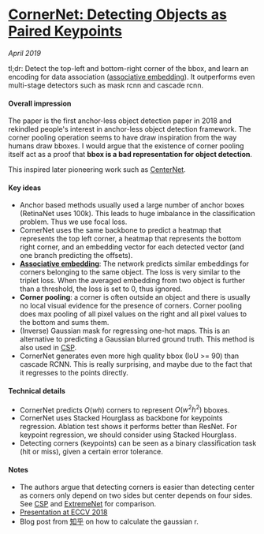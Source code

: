 # [CornerNet: Detecting Objects as Paired Keypoints](https://arxiv.org/pdf/1808.01244.pdf)

_April 2019_

tl;dr: Detect the top-left and bottom-right corner of the bbox, and learn an encoding for data association ([associative embedding](associative_embedding.md)). It outperforms even multi-stage detectors such as mask rcnn and cascade rcnn.

#### Overall impression
The paper is the first anchor-less object detection paper in 2018 and rekindled people's interest in anchor-less object detection framework. The corner pooling operation seems to have draw inspiration from the way humans draw bboxes. I would argue that the existence of corner pooling itself act as a proof that **bbox is a bad representation for object detection**.

This inspired later pioneering work such as [CenterNet](centernet.md).

#### Key ideas
- Anchor based methods usually used a large number of anchor boxes (RetinaNet uses 100k). This leads to huge imbalance in the classification problem. Thus we use focal loss.
- CornerNet uses the same backbone to predict a heatmap that represents the top left corner, a heatmap that represents the bottom right corner, and an embedding vector for each detected vector (and one branch predicting the offsets). 
- **[Associative embedding](associative_embedding.md)**: The network predicts similar embeddings for corners belonging to the same object. The loss is very similar to the triplet loss. When the averaged embedding from two object is further than a threshold, the loss is set to 0, thus ignored. 
- **Corner pooling**: a corner is often outside an object and there is usually no local visual evidence for the presence of corners. Corner pooling does max pooling of all pixel values on the right and all pixel values to the bottom and sums them. 
- (Inverse) Gaussian mask for regressing one-hot maps. This is an alternative to predicting a Gaussian blurred ground truth. This method is also used in [CSP](csp_center_scale.md).
- CornerNet generates even more high quality bbox (IoU >= 90) than cascade RCNN. This is really surprising, and maybe due to the fact that it regresses to the points directly.

#### Technical details
- CornerNet predicts $O(wh)$ corners to represent $O(w^2h^2)$ bboxes.
- CornerNet uses Stacked Hourglass as backbone for keypoints regression. Ablation test shows it performs better than ResNet. For keypoint regression, we should consider using Stacked Hourglass.
- Detecting corners (keypoints) can be seen as a binary classification task (hit or miss), given a certain error tolerance. 

#### Notes
- The authors argue that detecting corners is easier than detecting center as corners only depend on two sides but center depends on four sides. See [CSP](csp_center_scale.md) and [ExtremeNet](extremenet.md) for comparison.
- [Presentation at ECCV 2018](https://www.youtube.com/watch?v=aJnvTT1-spc)
- Blog post from [知乎](https://zhuanlan.zhihu.com/p/96856635) on how to calculate the gaussian r. 
